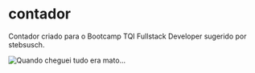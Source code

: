 # contador
Contador criado para o Bootcamp TQI Fullstack Developer sugerido por stebsusch.

![Quando cheguei tudo era mato...](https://github.com/fabeemiranda/contador/blob/main/projeto_contador1.gif)
